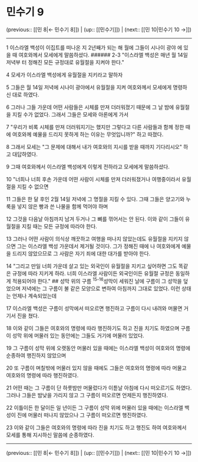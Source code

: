 # 민수기 9

(previous:: [[민 8|← 민수기 8]]) | (up:: [[민수기]]) | (next:: [[민 10|민수기 10 →]])

***




1 
이스라엘 백성이 이집트를 떠나온 지 2년째가 되는 해 월에 그들이 시나이 광야 에 있을 때 여호와께서 모세에게 말씀하셨다. ###### 2-3 "이스라엘 백성은 매년 월 14일 저녁부 터 정해진 모든 규정대로 유월절을 지켜야 한다." 



4 
모세가 이스라엘 백성에게 유월절을 지키라고 말하자 



5 
그들은 월 14일 저녁에 시나이 광야에서 유월절을 지켜 여호와께서 모세에게 명령하신 대로 하였다. 



6 
그러나 그들 가운데 어떤 사람들은 시체를 만져 더러워졌기 때문에 그 날 밤에 유월절을 지킬 수가 없었다. 그래서 그들은 모세와 아론에게 가서 



7 
"우리가 비록 시체를 만져 더러워지기는 했지만 그렇다고 다른 사람들과 함께 정한 때에 여호와께 예물을 드리지 못하게 하는 이유는 무엇입니까?" 하고 따졌다. 



8 
그래서 모세는 "그 문제에 대해서 내가 여호와의 지시를 받을 때까지 기다리시오" 하고 대답하였다. 



9 
그때 여호와께서 이스라엘 백성에게 이렇게 전하라고 모세에게 말씀하셨다. 



10 
"너희나 너희 후손 가운데 어떤 사람이 시체를 만져 더러워졌거나 여행중이라서 유월절을 지킬 수 없으면 



11 
그들은 한 달 후인 2월 14일 저녁에 그 명절을 지킬 수 있다. 그때 그들은 양고기와 누룩을 넣지 않은 빵과 쓴 나물을 함께 먹어야 하며 



12 
그것을 다음날 아침까지 남겨 두거나 그 뼈를 꺾어서는 안 된다. 이와 같이 그들이 유월절을 지킬 때는 모든 규정에 따라야 한다. 



13 
그러나 어떤 사람이 의식상 깨끗하고 여행을 떠나지 않았는데도 유월절을 지키지 않으면 그는 이스라엘 백성 가운데서 제거될 것이다. 그가 정해진 때에 나 여호와에게 예물을 드리지 않았으므로 그 사람은 자기 죄에 대한 대가를 받아야 한다. 



14 
"그리고 만일 너희 가운데 살고 있는 외국인이 유월절을 지키고 싶어하면 그도 똑같은 규정에 따라 지키게 하라. 너희 이스라엘 사람이든 외국인이든 유월절 규정은 동일하게 적용되어야 한다." ## 성막 위의 구름 <sup class="versenum">15-16</sup>성막이 세워진 날에 구름이 그 성막을 덮었으며 저녁에는 그 구름이 불 같은 모양으로 변하여 아침까지 그대로 있었다. 이런 상태는 언제나 계속되었는데 



17 
이스라엘 백성은 구름이 성막에서 떠오르면 행진하고 구름이 다시 내려와 머물면 거기서 진을 쳤다. 



18 
이와 같이 그들은 여호와의 명령에 따라 행진하기도 하고 진을 치기도 하였으며 구름이 성막 위에 머물러 있는 동안에는 그들도 거기에 머물러 있었다. 



19 
그 구름이 성막 위에 오랫동안 머물러 있을 때에는 이스라엘 백성이 여호와의 명령에 순종하여 행진하지 않았으며 



20 
또 구름이 며칠밖에 머물러 있지 않을 때에도 그들은 여호와의 명령에 따라 머물고 여호와의 명령에 따라 행진하였다. 



21 
어떤 때는 그 구름이 단 하룻밤만 머물렀다가 이튿날 아침에 다시 떠오르기도 하였다. 그러나 그들은 밤낮을 가리지 않고 그 구름이 떠오르면 언제든지 행진하였다. 



22 
이틀이든 한 달이든 일 년이든 그 구름이 성막 위에 머물러 있을 때에는 이스라엘 백성이 진에 머물러 떠나지 않았으나 그 구름이 떠오르면 행진하였다. 



23 
이와 같이 그들은 여호와의 명령에 따라 진을 치기도 하고 행진도 하여 여호와께서 모세를 통해 지시하신 말씀에 순종하였다.

***

(previous:: [[민 8|← 민수기 8]]) | (up:: [[민수기]]) | (next:: [[민 10|민수기 10 →]])
